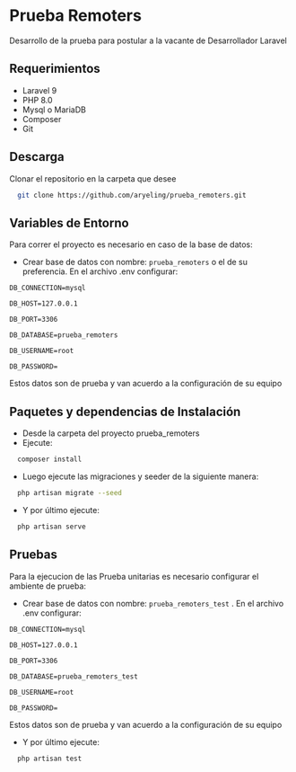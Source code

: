 # Prueba Remoters

Desarrollo de la prueba para postular a la vacante de Desarrollador Laravel


## Requerimientos
- Laravel 9
- PHP 8.0
- Mysql o MariaDB
- Composer
- Git
## Descarga

Clonar el repositorio en la carpeta que desee

```bash
  git clone https://github.com/aryeling/prueba_remoters.git
```
    
## Variables de Entorno

Para correr el proyecto es necesario en caso de la base de datos:

- Crear base de datos con nombre: `prueba_remoters` o el de su preferencia.
En el archivo .env configurar:

`DB_CONNECTION=mysql`

`DB_HOST=127.0.0.1`

`DB_PORT=3306`

`DB_DATABASE=prueba_remoters`

`DB_USERNAME=root`

`DB_PASSWORD=`

Estos datos son de prueba y van acuerdo a la configuración de su equipo

## Paquetes y dependencias de Instalación
- Desde la carpeta del proyecto prueba_remoters
- Ejecute:

```bash
  composer install 
```
- Luego ejecute las migraciones y seeder de la siguiente manera:

```bash
  php artisan migrate --seed
```

- Y por último ejecute:
```bash
  php artisan serve
```

## Pruebas
Para la ejecucion de las Prueba unitarias es necesario configurar el ambiente de prueba:
- Crear base de datos con nombre: `prueba_remoters_test` .
En el archivo .env configurar:

`DB_CONNECTION=mysql`

`DB_HOST=127.0.0.1`

`DB_PORT=3306`

`DB_DATABASE=prueba_remoters_test`

`DB_USERNAME=root`

`DB_PASSWORD=`

Estos datos son de prueba y van acuerdo a la configuración de su equipo

- Y por último ejecute:
```bash
  php artisan test
```
